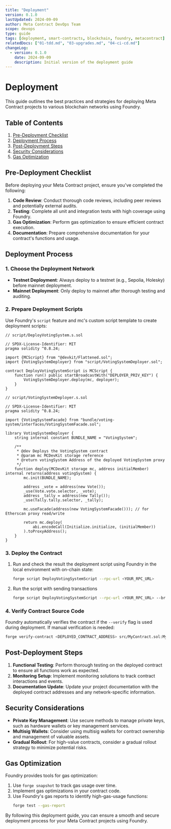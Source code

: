 ```yaml
---
title: "Deployment"
version: 0.1.0
lastUpdated: 2024-09-09
author: Meta Contract DevOps Team
scope: devops
type: guide
tags: [deployment, smart-contracts, blockchain, foundry, metacontract]
relatedDocs: ["01-tdd.md", "03-upgrades.md", "04-ci-cd.md"]
changeLog:
  - version: 0.1.0
    date: 2024-09-09
    description: Initial version of the deployment guide
---
```


# Deployment

This guide outlines the best practices and strategies for deploying Meta Contract projects to various blockchain networks using Foundry.

## Table of Contents

1. [Pre-Deployment Checklist](#pre-deployment-checklist)
2. [Deployment Process](#deployment-process)
3. [Post-Deployment Steps](#post-deployment-steps)
4. [Security Considerations](#security-considerations)
5. [Gas Optimization](#gas-optimization)

## Pre-Deployment Checklist

Before deploying your Meta Contract project, ensure you've completed the following:

1. **Code Review**: Conduct thorough code reviews, including peer reviews and potentially external audits.
2. **Testing**: Complete all unit and integration tests with high coverage using Foundry.
3. **Gas Optimization**: Perform gas optimization to ensure efficient contract execution.
4. **Documentation**: Prepare comprehensive documentation for your contract's functions and usage.

## Deployment Process

### 1. Choose the Deployment Network

- **Testnet Deployment**: Always deploy to a testnet (e.g., Sepolia, Holesky) before mainnet deployment.
- **Mainnet Deployment**: Only deploy to mainnet after thorough testing and auditing.

### 2. Prepare Deployment Scripts

Use Foundry's `script` feature and mc's custom script template to create deployment scripts:

```solidity
// script/DeployVotingSystem.s.sol

// SPDX-License-Identifier: MIT
pragma solidity ^0.8.24;

import {MCScript} from "@devkit/Flattened.sol";
import {VotingSystemDeployer} from "script/VotingSystemDeployer.sol";

contract DeployVotingSystemScript is MCScript {
    function run() public startBroadcastWith("DEPLOYER_PRIV_KEY") {
        VotingSystemDeployer.deploy(mc, deployer);
    }
}
```

```solidity
// script/VotingSystemDeployer.s.sol

// SPDX-License-Identifier: MIT
pragma solidity ^0.8.24;

import {VotingSystemFacade} from "bundle/voting-system/interfaces/VotingSystemFacade.sol";

library VotingSystemDeployer {
    string internal constant BUNDLE_NAME = "VotingSystem";

    /**
     * @dev Deploys the VotingSystem contract
     * @param mc MCDevKit storage reference
     * @return votingSystem Address of the deployed VotingSystem proxy
     */
    function deploy(MCDevKit storage mc, address initialMember) internal returns(address votingSystem) {
        mc.init(BUNDLE_NAME);

        address _vote = address(new Vote());
        _use(Vote.vote.selector, _vote);
        address _tally = address(new Tally());
        _use(Tally.tally.selector, _tally);

        mc.useFacade(address(new VotingSystemFacade())); // for Etherscan proxy read/write

        return mc.deploy(
            abi.encodeCall(Initialize.initialize, (initialMember))
        ).toProxyAddress();
    }
}
```

### 3. Deploy the Contract

1. Run and check the result the deployment script using Foundry in the local environment with on-chain state:
    ```bash
    forge script DeployVotingSystemScript --rpc-url <YOUR_RPC_URL>
    ```

2. Run the script with sending transactions
    ```bash
    forge script DeployVotingSystemScript --rpc-url <YOUR_RPC_URL> --broadcast --verify
    ```

### 4. Verify Contract Source Code

Foundry automatically verifies the contract if the `--verify` flag is used during deployment. If manual verification is needed:

```bash
forge verify-contract <DEPLOYED_CONTRACT_ADDRESS> src/MyContract.sol:MyContract
```

## Post-Deployment Steps

1. **Functional Testing**: Perform thorough testing on the deployed contract to ensure all functions work as expected.
2. **Monitoring Setup**: Implement monitoring solutions to track contract interactions and events.
3. **Documentation Update**: Update your project documentation with the deployed contract addresses and any network-specific information.

## Security Considerations

- **Private Key Management**: Use secure methods to manage private keys, such as hardware wallets or key management services.
- **Multisig Wallets**: Consider using multisig wallets for contract ownership and management of valuable assets.
- **Gradual Rollout**: For high-value contracts, consider a gradual rollout strategy to minimize potential risks.

## Gas Optimization

Foundry provides tools for gas optimization:

1. Use `forge snapshot` to track gas usage over time.
2. Implement gas optimizations in your contract code.
3. Use Foundry's gas reports to identify high-gas-usage functions:
    ```bash
    forge test --gas-report
    ```

By following this deployment guide, you can ensure a smooth and secure deployment process for your Meta Contract projects using Foundry.
